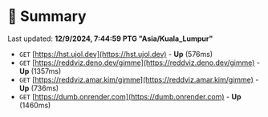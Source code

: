 # 📖 Summary
Last updated: **12/9/2024, 7:44:59 PTG "Asia/Kuala_Lumpur"**

- `GET` [https://hst.ujol.dev](https://hst.ujol.dev) - **Up** (576ms)
- `GET` [https://reddviz.deno.dev/gimme](https://reddviz.deno.dev/gimme) - **Up** (1357ms)
- `GET` [https://reddviz.amar.kim/gimme](https://reddviz.amar.kim/gimme) - **Up** (736ms)
- `GET` [https://dumb.onrender.com](https://dumb.onrender.com) - **Up** (1460ms)
